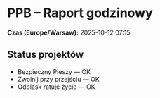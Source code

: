 # PPB – Raport godzinowy
**Czas (Europe/Warsaw):** 2025-10-12 07:15

## Status projektów
- Bezpieczny Pieszy — OK
- Zwolnij przy przejściu — OK
- Odblask ratuje życie — OK

